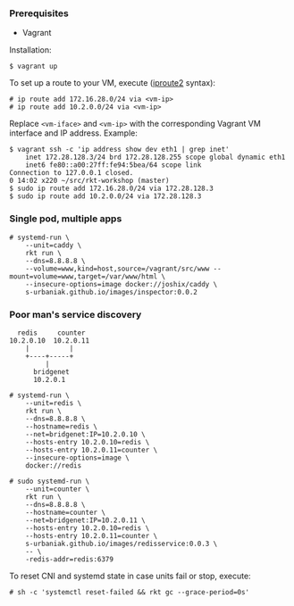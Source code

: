 ### Prerequisites

- Vagrant

Installation:
```
$ vagrant up
```

To set up a route to your VM, execute ([iproute2](http://www.linuxfoundation.org/collaborate/workgroups/networking/iproute2) syntax):
```
# ip route add 172.16.28.0/24 via <vm-ip>
# ip route add 10.2.0.0/24 via <vm-ip>
```

Replace `<vm-iface>` and `<vm-ip>` with the corresponding Vagrant VM interface and IP address. Example:
```
$ vagrant ssh -c 'ip address show dev eth1 | grep inet'
    inet 172.28.128.3/24 brd 172.28.128.255 scope global dynamic eth1
    inet6 fe80::a00:27ff:fe94:5bea/64 scope link 
Connection to 127.0.0.1 closed.
0 14:02 x220 ~/src/rkt-workshop (master)
$ sudo ip route add 172.16.28.0/24 via 172.28.128.3
$ sudo ip route add 10.2.0.0/24 via 172.28.128.3
```

### Single pod, multiple apps
```
# systemd-run \
    --unit=caddy \
    rkt run \
    --dns=8.8.8.8 \
    --volume=www,kind=host,source=/vagrant/src/www --mount=volume=www,target=/var/www/html \
    --insecure-options=image docker://joshix/caddy \
    s-urbaniak.github.io/images/inspector:0.0.2
```

### Poor man's service discovery

```
  redis     counter
10.2.0.10  10.2.0.11
    |          |
    +----+-----+
         |
      bridgenet
      10.2.0.1
```

```
# systemd-run \
    --unit=redis \
    rkt run \
    --dns=8.8.8.8 \
    --hostname=redis \
    --net=bridgenet:IP=10.2.0.10 \
    --hosts-entry 10.2.0.10=redis \
    --hosts-entry 10.2.0.11=counter \
    --insecure-options=image \
    docker://redis
```

```
# sudo systemd-run \
    --unit=counter \
    rkt run \
    --dns=8.8.8.8 \
    --hostname=counter \
    --net=bridgenet:IP=10.2.0.11 \
    --hosts-entry 10.2.0.10=redis \
    --hosts-entry 10.2.0.11=counter \
    s-urbaniak.github.io/images/redisservice:0.0.3 \
    -- \
    -redis-addr=redis:6379
```

To reset CNI and systemd state in case units fail or stop, execute:
```
# sh -c 'systemctl reset-failed && rkt gc --grace-period=0s'
```
